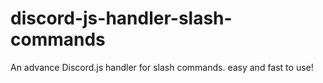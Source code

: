 # discord-js-handler-slash-commands
An advance Discord.js handler for slash commands. easy and fast to use!
